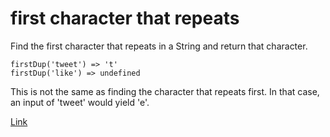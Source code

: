 # first character that repeats

Find the first character that repeats in a String and return that character.

    firstDup('tweet') => 't'
    firstDup('like') => undefined

This is not the same as finding the character that repeats first. In that case, an input of 'tweet' would yield 'e'.

[Link](https://www.codewars.com/kata/54f9f4d7c41722304e000bbb/train/javascript)